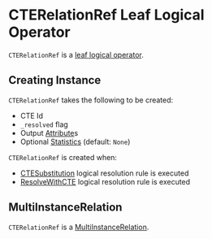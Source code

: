 # CTERelationRef Leaf Logical Operator

`CTERelationRef` is a [leaf logical operator](LeafNode.md).

## Creating Instance

`CTERelationRef` takes the following to be created:

* <span id="cteId"> CTE Id
* <span id="_resolved"> `_resolved` flag
* <span id="output"> Output [Attribute](../expressions/Attribute.md)s
* <span id="statsOpt"> Optional [Statistics](Statistics.md) (default: `None`)

`CTERelationRef` is created when:

* [CTESubstitution](../logical-analysis-rules/CTESubstitution.md) logical resolution rule is executed
* [ResolveWithCTE](../logical-analysis-rules/ResolveWithCTE.md) logical resolution rule is executed

## <span id="MultiInstanceRelation"> MultiInstanceRelation

`CTERelationRef` is a [MultiInstanceRelation](MultiInstanceRelation.md).
